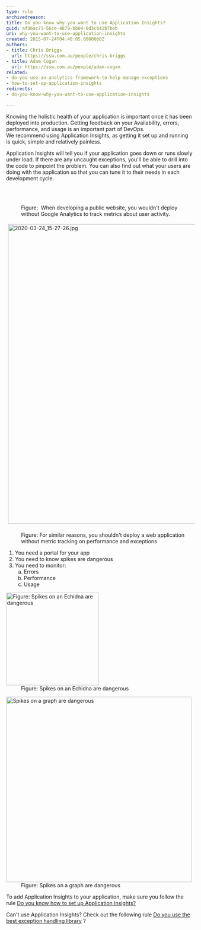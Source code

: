 ```yaml
---
type: rule
archivedreason: 
title: Do you know why you want to use Application Insights?
guid: af36ac71-56ce-4879-bb04-0d3cb42b7beb
uri: why-you-want-to-use-application-insights
created: 2015-07-24T04:40:05.0000000Z
authors:
- title: Chris Briggs
  url: https://ssw.com.au/people/chris-briggs
- title: Adam Cogan
  url: https://ssw.com.au/people/adam-cogan
related:
- do-you-use-an-analytics-framework-to-help-manage-exceptions
- how-to-set-up-application-insights
redirects:
- do-you-know-why-you-want-to-use-application-insights

---
```



<p>Knowing the holistic health of your application is important once it has been deployed into production. Getting feedback on your Availability, errors, performance,​ and usage is an important part of DevOps.<br>We recommend using Application Insights, as getting it set up and running is quick, simple and relatively painless.</p><p>Application Insights will tell you if your application goes down or runs slowly under load. If there are any uncaught exceptions, you'll be able to drill into the code to pinpoint the problem. You can also find out what your users are doing with the application so that you can tune it to their needs in each development cycle.</p>
<br><excerpt class='endintro'></excerpt><br>
<dl class="image"><dt> <img src="/PublishingImages/Google-analytics.png" alt="" /> </dt><dd>Figure&#58;&#160; When developing a public website, you wouldn't deploy without Google Analytics to track metrics about user activity. </dd></dl><dl class="image"><dt> <img src="/SiteAssets/why-you-want-to-use-application-insights/2020-03-24_15-27-26.jpg" alt="2020-03-24_15-27-26.jpg" style="margin&#58;5px;width&#58;808px;" />&#160;<br></dt><dd>Figure&#58; For similar reasons, you shouldn't deploy a web application without metric tracking on performance and exceptions<br></dd></dl><ol><li>You need a portal for your app</li><li>You need to know spikes are dangerous</li><li>You need to monitor&#58;<ol style="list-style&#58;lower-alpha;"><li>Errors</li><li>Performance</li><li>Usage</li></ol></li></ol><dl class="image"><dt> <img src="http&#58;//www.abc.net.au/reslib/200909/r437355_2104314.jpg" alt="Figure&#58; Spikes on an Echidna are dangerous " style="width&#58;250px;" /> </dt><dd> Figure&#58; Spikes on an Echidna are dangerous&#160;</dd></dl><dl class="image"><dt> <img src="https&#58;//redoubtreporter.files.wordpress.com/2011/07/sockeye-daily-count.jpg" alt="Spikes on a graph are dangerous" style="width&#58;500px;" /> </dt><dd> Figure&#58; Spikes on a graph are dangerous</dd></dl><p>To add Application Insights to your application, make sure you follow the rule <a href="/_layouts/15/FIXUPREDIRECT.ASPX?WebId=3dfc0e07-e23a-4cbb-aac2-e778b71166a2&amp;TermSetId=07da3ddf-0924-4cd2-a6d4-a4809ae20160&amp;TermId=68f64a3a-78ec-49f6-87ed-7ee92af1c809">Do you know how to set up Application Insights?</a></p><p class="ssw15-rteElement-P">Can't use Application Insights? Check out the following rule <a href="/_layouts/15/FIXUPREDIRECT.ASPX?WebId=3dfc0e07-e23a-4cbb-aac2-e778b71166a2&amp;TermSetId=07da3ddf-0924-4cd2-a6d4-a4809ae20160&amp;TermId=8c5a1235-d169-4164-92a1-08812c26fc22">Do you use the best exception handling library</a> ?​​<br></p>


